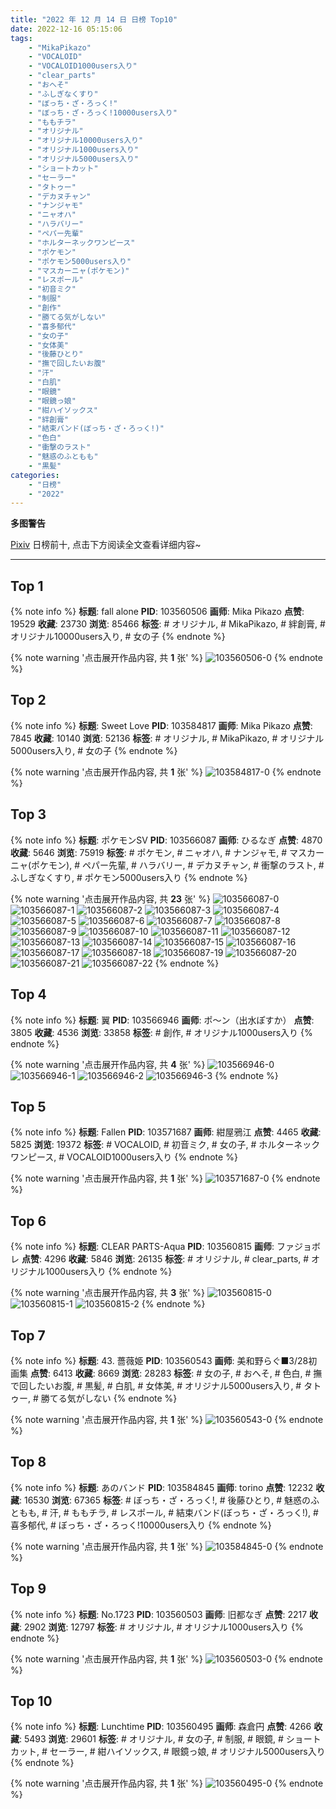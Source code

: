 ```yaml
---
title: "2022 年 12 月 14 日 日榜 Top10"
date: 2022-12-16 05:15:06
tags:
    - "MikaPikazo"
    - "VOCALOID"
    - "VOCALOID1000users入り"
    - "clear_parts"
    - "おへそ"
    - "ふしぎなくすり"
    - "ぼっち・ざ・ろっく!"
    - "ぼっち・ざ・ろっく!10000users入り"
    - "ももチラ"
    - "オリジナル"
    - "オリジナル10000users入り"
    - "オリジナル1000users入り"
    - "オリジナル5000users入り"
    - "ショートカット"
    - "セーラー"
    - "タトゥー"
    - "デカヌチャン"
    - "ナンジャモ"
    - "ニャオハ"
    - "ハラバリー"
    - "ペパー先輩"
    - "ホルターネックワンピース"
    - "ポケモン"
    - "ポケモン5000users入り"
    - "マスカーニャ(ポケモン)"
    - "レスポール"
    - "初音ミク"
    - "制服"
    - "創作"
    - "勝てる気がしない"
    - "喜多郁代"
    - "女の子"
    - "女体美"
    - "後藤ひとり"
    - "撫で回したいお腹"
    - "汗"
    - "白肌"
    - "眼鏡"
    - "眼鏡っ娘"
    - "紺ハイソックス"
    - "絆創膏"
    - "結束バンド(ぼっち・ざ・ろっく!)"
    - "色白"
    - "衝撃のラスト"
    - "魅惑のふともも"
    - "黒髪"
categories:
    - "日榜"
    - "2022"
---
```


<i class="fa fa-triangle-exclamation"></i>**多图警告**<i class="fa fa-triangle-exclamation"></i>

[Pixiv](https://www.pixiv.net/) 日榜前十, 点击下方阅读全文查看详细内容~

<!-- more -->

---

## Top 1

{% note info %}
**标题**: fall alone
**PID**: 103560506 **画师**: Mika Pikazo
**点赞**: 19529 **收藏**: 23730 **浏览**: 85466
**标签**: # オリジナル, # MikaPikazo, # 絆創膏, # オリジナル10000users入り, # 女の子
{% endnote %}

{% note warning '点击展开作品内容, 共 **1** 张' %}
![103560506-0](https://i.pixiv.re/img-original/img/2022/12/13/00/00/15/103560506_p0.png)
{% endnote %}

## Top 2

{% note info %}
**标题**: Sweet Love
**PID**: 103584817 **画师**: Mika Pikazo
**点赞**: 7845 **收藏**: 10140 **浏览**: 52136
**标签**: # オリジナル, # MikaPikazo, # オリジナル5000users入り, # 女の子
{% endnote %}

{% note warning '点击展开作品内容, 共 **1** 张' %}
![103584817-0](https://i.pixiv.re/img-original/img/2022/12/14/00/00/03/103584817_p0.jpg)
{% endnote %}

## Top 3

{% note info %}
**标题**: ポケモンSV
**PID**: 103566087 **画师**: ひるなぎ
**点赞**: 4870 **收藏**: 5646 **浏览**: 75919
**标签**: # ポケモン, # ニャオハ, # ナンジャモ, # マスカーニャ(ポケモン), # ペパー先輩, # ハラバリー, # デカヌチャン, # 衝撃のラスト, # ふしぎなくすり, # ポケモン5000users入り
{% endnote %}

{% note warning '点击展开作品内容, 共 **23** 张' %}
![103566087-0](https://i.pixiv.re/img-original/img/2022/12/13/06/00/08/103566087_p0.jpg)
![103566087-1](https://i.pixiv.re/img-original/img/2022/12/13/06/00/08/103566087_p1.jpg)
![103566087-2](https://i.pixiv.re/img-original/img/2022/12/13/06/00/08/103566087_p2.jpg)
![103566087-3](https://i.pixiv.re/img-original/img/2022/12/13/06/00/08/103566087_p3.jpg)
![103566087-4](https://i.pixiv.re/img-original/img/2022/12/13/06/00/08/103566087_p4.jpg)
![103566087-5](https://i.pixiv.re/img-original/img/2022/12/13/06/00/08/103566087_p5.jpg)
![103566087-6](https://i.pixiv.re/img-original/img/2022/12/13/06/00/08/103566087_p6.jpg)
![103566087-7](https://i.pixiv.re/img-original/img/2022/12/13/06/00/08/103566087_p7.jpg)
![103566087-8](https://i.pixiv.re/img-original/img/2022/12/13/06/00/08/103566087_p8.jpg)
![103566087-9](https://i.pixiv.re/img-original/img/2022/12/13/06/00/08/103566087_p9.jpg)
![103566087-10](https://i.pixiv.re/img-original/img/2022/12/13/06/00/08/103566087_p10.jpg)
![103566087-11](https://i.pixiv.re/img-original/img/2022/12/13/06/00/08/103566087_p11.jpg)
![103566087-12](https://i.pixiv.re/img-original/img/2022/12/13/06/00/08/103566087_p12.jpg)
![103566087-13](https://i.pixiv.re/img-original/img/2022/12/13/06/00/08/103566087_p13.jpg)
![103566087-14](https://i.pixiv.re/img-original/img/2022/12/13/06/00/08/103566087_p14.jpg)
![103566087-15](https://i.pixiv.re/img-original/img/2022/12/13/06/00/08/103566087_p15.jpg)
![103566087-16](https://i.pixiv.re/img-original/img/2022/12/13/06/00/08/103566087_p16.jpg)
![103566087-17](https://i.pixiv.re/img-original/img/2022/12/13/06/00/08/103566087_p17.jpg)
![103566087-18](https://i.pixiv.re/img-original/img/2022/12/13/06/00/08/103566087_p18.jpg)
![103566087-19](https://i.pixiv.re/img-original/img/2022/12/13/06/00/08/103566087_p19.jpg)
![103566087-20](https://i.pixiv.re/img-original/img/2022/12/13/06/00/08/103566087_p20.jpg)
![103566087-21](https://i.pixiv.re/img-original/img/2022/12/13/06/00/08/103566087_p21.jpg)
![103566087-22](https://i.pixiv.re/img-original/img/2022/12/13/06/00/08/103566087_p22.jpg)
{% endnote %}

## Top 4

{% note info %}
**标题**: 翼
**PID**: 103566946 **画师**: ポ～ン（出水ぽすか）
**点赞**: 3805 **收藏**: 4536 **浏览**: 33858
**标签**: # 創作, # オリジナル1000users入り
{% endnote %}

{% note warning '点击展开作品内容, 共 **4** 张' %}
![103566946-0](https://i.pixiv.re/img-original/img/2022/12/13/07/30/02/103566946_p0.jpg)
![103566946-1](https://i.pixiv.re/img-original/img/2022/12/13/07/30/02/103566946_p1.jpg)
![103566946-2](https://i.pixiv.re/img-original/img/2022/12/13/07/30/02/103566946_p2.jpg)
![103566946-3](https://i.pixiv.re/img-original/img/2022/12/13/07/30/02/103566946_p3.jpg)
{% endnote %}

## Top 5

{% note info %}
**标题**: Fallen
**PID**: 103571687 **画师**: 紺屋鴉江
**点赞**: 4465 **收藏**: 5825 **浏览**: 19372
**标签**: # VOCALOID, # 初音ミク, # 女の子, # ホルターネックワンピース, # VOCALOID1000users入り
{% endnote %}

{% note warning '点击展开作品内容, 共 **1** 张' %}
![103571687-0](https://i.pixiv.re/img-original/img/2022/12/13/14/10/10/103571687_p0.jpg)
{% endnote %}

## Top 6

{% note info %}
**标题**: CLEAR PARTS-Aqua
**PID**: 103560815 **画师**: ファジョボレ
**点赞**: 4296 **收藏**: 5846 **浏览**: 26135
**标签**: # オリジナル, # clear_parts, # オリジナル1000users入り
{% endnote %}

{% note warning '点击展开作品内容, 共 **3** 张' %}
![103560815-0](https://i.pixiv.re/img-original/img/2022/12/13/00/05/15/103560815_p0.jpg)
![103560815-1](https://i.pixiv.re/img-original/img/2022/12/13/00/05/15/103560815_p1.jpg)
![103560815-2](https://i.pixiv.re/img-original/img/2022/12/13/00/05/15/103560815_p2.jpg)
{% endnote %}

## Top 7

{% note info %}
**标题**: 43. 薔薇姫
**PID**: 103560543 **画师**: 美和野らぐ■3/28初画集
**点赞**: 6413 **收藏**: 8669 **浏览**: 28283
**标签**: # 女の子, # おへそ, # 色白, # 撫で回したいお腹, # 黒髪, # 白肌, # 女体美, # オリジナル5000users入り, # タトゥー, # 勝てる気がしない
{% endnote %}

{% note warning '点击展开作品内容, 共 **1** 张' %}
![103560543-0](https://i.pixiv.re/img-original/img/2022/12/13/00/00/19/103560543_p0.png)
{% endnote %}

## Top 8

{% note info %}
**标题**: あのバンド
**PID**: 103584845 **画师**: torino
**点赞**: 12232 **收藏**: 16530 **浏览**: 67365
**标签**: # ぼっち・ざ・ろっく!, # 後藤ひとり, # 魅惑のふともも, # 汗, # ももチラ, # レスポール, # 結束バンド(ぼっち・ざ・ろっく!), # 喜多郁代, # ぼっち・ざ・ろっく!10000users入り
{% endnote %}

{% note warning '点击展开作品内容, 共 **1** 张' %}
![103584845-0](https://i.pixiv.re/img-original/img/2022/12/14/00/00/06/103584845_p0.jpg)
{% endnote %}

## Top 9

{% note info %}
**标题**: No.1723
**PID**: 103560503 **画师**: 旧都なぎ
**点赞**: 2217 **收藏**: 2902 **浏览**: 12797
**标签**: # オリジナル, # オリジナル1000users入り
{% endnote %}

{% note warning '点击展开作品内容, 共 **1** 张' %}
![103560503-0](https://i.pixiv.re/img-original/img/2022/12/13/00/00/15/103560503_p0.png)
{% endnote %}

## Top 10

{% note info %}
**标题**: Lunchtime
**PID**: 103560495 **画师**: 森倉円
**点赞**: 4266 **收藏**: 5493 **浏览**: 29601
**标签**: # オリジナル, # 女の子, # 制服, # 眼鏡, # ショートカット, # セーラー, # 紺ハイソックス, # 眼鏡っ娘, # オリジナル5000users入り
{% endnote %}

{% note warning '点击展开作品内容, 共 **1** 张' %}
![103560495-0](https://i.pixiv.re/img-original/img/2022/12/13/00/00/13/103560495_p0.png)
{% endnote %}
